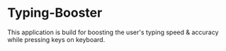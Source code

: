 # Typing-Booster
This application is build for boosting the user's typing speed &amp; accuracy while pressing keys on keyboard.
